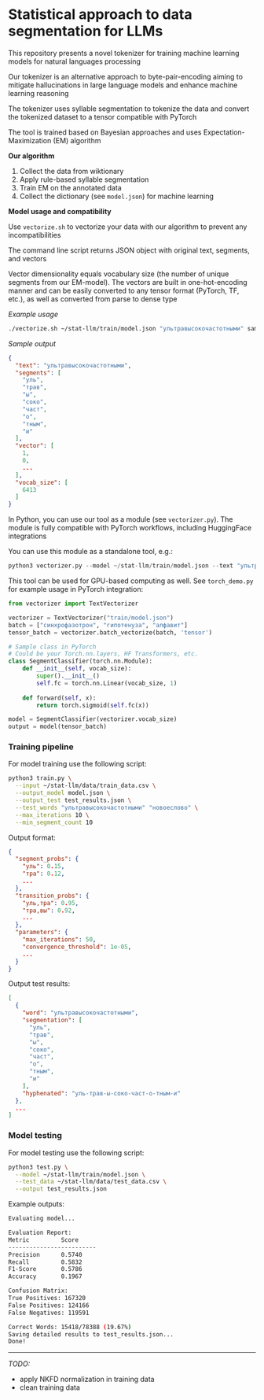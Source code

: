 # Statistical approach to data segmentation for LLMs

This repository presents a novel tokenizer for training machine learning models for natural languages processing

Our tokenizer is an alternative approach to byte-pair-encoding aiming to mitigate hallucinations in large language models and enhance machine learning reasoning 

The tokenizer uses syllable segmentation to tokenize the data and convert the tokenized dataset to a tensor compatible with PyTorch

The tool is trained based on Bayesian approaches and uses Expectation-Maximization (EM) algorithm

**Our algorithm**

1. Collect the data from wiktionary
2. Apply rule-based syllable segmentation 
3. Train EM on the annotated data
4. Collect the dictionary (see `model.json`) for machine learning

**Model usage and compatibility**

Use `vectorize.sh` to vectorize your data with our algorithm to prevent any incompatibilities

The command line script returns JSON object with original text, segments, and vectors

Vector dimensionality equals vocabulary size (the number of unique segments from our EM-model). The vectors are built in one-hot-encoding manner and can be easily converted to any tensor format (PyTorch, TF, etc.), as well as converted from parse to dense type

*Example usage*

```bash
./vectorize.sh ~/stat-llm/train/model.json "ультравысокочастотными" sample_outputs/sample_output.json json
```

*Sample output*

```json
{
  "text": "ультравысокочастотными",
  "segments": [
    "уль",
    "трав",
    "ы",
    "соко",
    "част",
    "о",
    "тным",
    "и"
  ],
  "vector": [
    1,
    0,
    ...
  ],
  "vocab_size": [
    6413
  ]
}
```

In Python, you can use our tool as a module (see `vectorizer.py`). The module is fully compatible with PyTorch workflows, including HuggingFace integrations

You can use this module as a standalone tool, e.g.:

```python
python3 vectorizer.py --model ~/stat-llm/train/model.json --text "ультравысокочастотными"
```

This tool can be used for GPU-based computing as well. See `torch_demo.py` for example usage in PyTorch integration:

```python
from vectorizer import TextVectorizer

vectorizer = TextVectorizer("train/model.json")
batch = ["синхрофазотрон", "гипотенуза", "алфавит"]
tensor_batch = vectorizer.batch_vectorize(batch, 'tensor')

# Sample class in PyTorch
# Could be your Torch.nn.layers, HF Transformers, etc.
class SegmentClassifier(torch.nn.Module):
    def __init__(self, vocab_size):
        super().__init__()
        self.fc = torch.nn.Linear(vocab_size, 1)
    
    def forward(self, x):
        return torch.sigmoid(self.fc(x))

model = SegmentClassifier(vectorizer.vocab_size)
output = model(tensor_batch)
```

### Training pipeline

For model training use the following script:

```bash
python3 train.py \
  --input ~/stat-llm/data/train_data.csv \
  --output_model model.json \
  --output_test test_results.json \
  --test_words "ультравысокочастотными" "новоеслово" \
  --max_iterations 10 \
  --min_segment_count 10
```

Output format:

```json
{
  "segment_probs": {
    "уль": 0.15,
    "тра": 0.12,
    ...
  },
  "transition_probs": {
    "уль,тра": 0.95,
    "тра,вы": 0.92,
    ...
  },
  "parameters": {
    "max_iterations": 50,
    "convergence_threshold": 1e-05,
    ...
  }
}
```

Output test results:

```json
[
  {
    "word": "ультравысокочастотными",
    "segmentation": [
      "уль",
      "трав",
      "ы",
      "соко",
      "част",
      "о",
      "тным",
      "и"
    ],
    "hyphenated": "уль-трав-ы-соко-част-о-тным-и"
  },
  ...
]
```

### Model testing

For model testing use the following script:

```bash
python3 test.py \
  --model ~/stat-llm/train/model.json \
  --test_data ~/stat-llm/data/test_data.csv \
  --output test_results.json
```

Example outputs:

```bash
Evaluating model...

Evaluation Report:
Metric         Score     
-------------------------
Precision      0.5740
Recall         0.5832
F1-Score       0.5786
Accuracy       0.1967

Confusion Matrix:
True Positives: 167320
False Positives: 124166
False Negatives: 119591

Correct Words: 15418/78388 (19.67%)
Saving detailed results to test_results.json...
Done!
```

-----

*TODO:*

- apply NKFD normalization in training data
- clean training data
